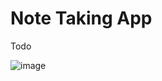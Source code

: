 # Note Taking App

Todo

![image](https://github.com/ReshanCSX/note-app/assets/64268212/ecb847eb-5020-4cec-b4f0-d1d4be2091dc)
